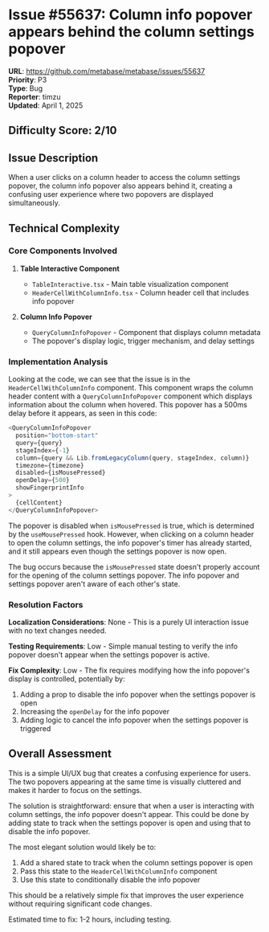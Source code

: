 # Issue #55637: Column info popover appears behind the column settings popover

**URL**: https://github.com/metabase/metabase/issues/55637  
**Priority**: P3  
**Type**: Bug  
**Reporter**: timzu  
**Updated**: April 1, 2025

## Difficulty Score: 2/10

## Issue Description
When a user clicks on a column header to access the column settings popover, the column info popover also appears behind it, creating a confusing user experience where two popovers are displayed simultaneously.

## Technical Complexity

### Core Components Involved
1. **Table Interactive Component**
   - `TableInteractive.tsx` - Main table visualization component
   - `HeaderCellWithColumnInfo.tsx` - Column header cell that includes info popover

2. **Column Info Popover**
   - `QueryColumnInfoPopover` - Component that displays column metadata
   - The popover's display logic, trigger mechanism, and delay settings

### Implementation Analysis
Looking at the code, we can see that the issue is in the `HeaderCellWithColumnInfo` component. This component wraps the column header content with a `QueryColumnInfoPopover` component which displays information about the column when hovered. This popover has a 500ms delay before it appears, as seen in this code:

```typescript
<QueryColumnInfoPopover
  position="bottom-start"
  query={query}
  stageIndex={-1}
  column={query && Lib.fromLegacyColumn(query, stageIndex, column)}
  timezone={timezone}
  disabled={isMousePressed}
  openDelay={500}
  showFingerprintInfo
>
  {cellContent}
</QueryColumnInfoPopover>
```

The popover is disabled when `isMousePressed` is true, which is determined by the `useMousePressed` hook. However, when clicking on a column header to open the column settings, the info popover's timer has already started, and it still appears even though the settings popover is now open.

The bug occurs because the `isMousePressed` state doesn't properly account for the opening of the column settings popover. The info popover and settings popover aren't aware of each other's state.

### Resolution Factors

**Localization Considerations**: None - This is a purely UI interaction issue with no text changes needed.

**Testing Requirements**: Low - Simple manual testing to verify the info popover doesn't appear when the settings popover is active.

**Fix Complexity**: Low - The fix requires modifying how the info popover's display is controlled, potentially by:
1. Adding a prop to disable the info popover when the settings popover is open
2. Increasing the `openDelay` for the info popover
3. Adding logic to cancel the info popover when the settings popover is triggered

## Overall Assessment
This is a simple UI/UX bug that creates a confusing experience for users. The two popovers appearing at the same time is visually cluttered and makes it harder to focus on the settings.

The solution is straightforward: ensure that when a user is interacting with column settings, the info popover doesn't appear. This could be done by adding state to track when the settings popover is open and using that to disable the info popover.

The most elegant solution would likely be to:
1. Add a shared state to track when the column settings popover is open
2. Pass this state to the `HeaderCellWithColumnInfo` component
3. Use this state to conditionally disable the info popover

This should be a relatively simple fix that improves the user experience without requiring significant code changes.

Estimated time to fix: 1-2 hours, including testing.